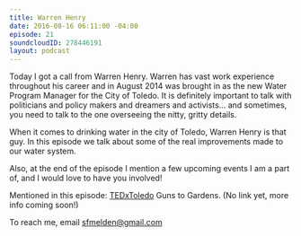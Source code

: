```yaml
---
title: Warren Henry
date: 2016-08-16 06:11:00 -04:00
episode: 21
soundcloudID: 278446191
layout: podcast
---
```


Today I got a call from Warren Henry. Warren has vast work experience throughout his career and in August 2014 was brought in as the new Water Program Manager for the City of Toledo. It is definitely important to talk with politicians and policy makers and dreamers and activists... and sometimes, you need to talk to the one overseeing the nitty, gritty details. 

When it comes to drinking water in the city of Toledo, Warren Henry is that guy. In this episode we talk about some of the real improvements made to our water system. 

Also, at the end of the episode I mention a few upcoming events I am a part of, and I would love to have you involved! 

Mentioned in this episode:
[TEDxToledo](http://tedxtoledo.com)
Guns to Gardens. (No link yet, more info coming soon!)

To reach me, email sfmelden@gmail.com
